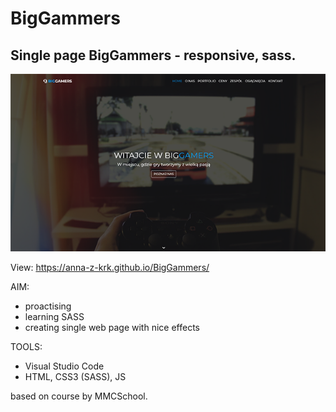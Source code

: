 # BigGammers
## Single page BigGammers - responsive, sass.

![Preview:](https://github.com/Anna-Z-Krk/BigGammers/blob/main/biggammers_prev.png)

View: https://anna-z-krk.github.io/BigGammers/

AIM:
- proactising
- learning SASS
- creating single web page with nice effects

TOOLS:
- Visual Studio Code
- HTML, CSS3 (SASS), JS


 based on course by MMCSchool.
